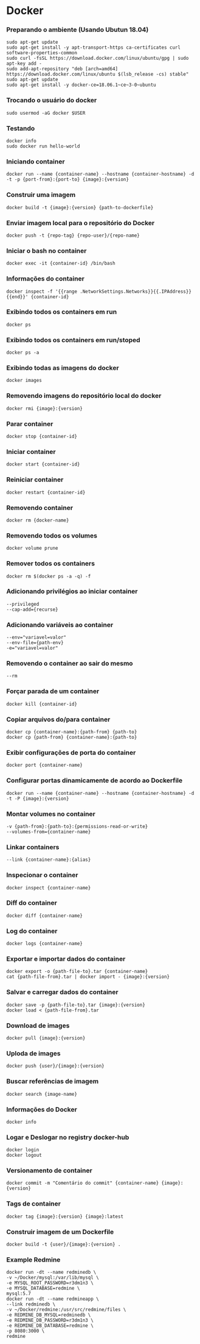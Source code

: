 # Docker

### Preparando o ambiente (Usando Ubutun 18.04)

```
sudo apt-get update
sudo apt-get install -y apt-transport-https ca-certificates curl software-properties-common
sudo curl -fsSL https://download.docker.com/linux/ubuntu/gpg | sudo apt-key add -
sudo add-apt-repository "deb [arch=amd64] https://download.docker.com/linux/ubuntu $(lsb_release -cs) stable"
sudo apt-get update
sudo apt-get install -y docker-ce=18.06.1~ce~3-0~ubuntu
```

### Trocando o usuário do docker

```
sudo usermod -aG docker $USER
```

### Testando

```
docker info
sudo docker run hello-world
```

### Iniciando container

```
docker run --name {container-name} --hostname {container-hostname} -d -t -p {port-from}:{port-to} {image}:{version}
```

### Construir uma imagem

```
docker build -t {image}:{version} {path-to-dockerfile}
```

### Enviar imagem local para o repositório do Docker

```
docker push -t {repo-tag} {repo-user}/{repo-name}
```

### Iniciar o bash no container

```
docker exec -it {container-id} /bin/bash
```

### Informações do container

```
docker inspect -f '{{range .NetworkSettings.Networks}}{{.IPAddress}}{{end}}' {container-id}
```

### Exibindo todos os containers em run

```
docker ps
```

### Exibindo todos os containers em run/stoped

```
docker ps -a
```

### Exibindo todas as imagens do docker

```
docker images
```

### Removendo imagens do repositório local do docker

```
docker rmi {image}:{version}
```

### Parar container

```
docker stop {container-id}
```

### Iniciar container

```
docker start {container-id}
```

### Reiniciar container

```
docker restart {container-id}
```

### Removendo container

```
docker rm {docker-name}
```

### Removendo todos os volumes

```
docker volume prune
```

### Remover todos os containers

```
docker rm $(docker ps -a -q) -f
```

### Adicionando privilégios ao iniciar container

```
--privileged
--cap-add={recurse}
```

### Adicionando variáveis ao container

```
--env="variavel=valor"
--env-file={path-env}
-e="variavel=valor"
```

### Removendo o container ao sair do mesmo

```
--rm
```

### Forçar parada de um container

```
docker kill {container-id}
```

### Copiar arquivos do/para container

```
docker cp {container-name}:{path-from} {path-to}
docker cp {path-from} {container-name}:{path-to}
```

### Exibir configurações de porta do container

```
docker port {container-name}
```

### Configurar portas dinamicamente de acordo ao Dockerfile

```
docker run --name {container-name} --hostname {container-hostname} -d -t -P {image}:{version}
```

### Montar volumes no container

```
-v {path-from}:{path-to}:{permissions-read-or-write}
--volumes-from={container-name}
```

### Linkar containers

```
--link {container-name}:{alias}
```

### Inspecionar o container

```
docker inspect {container-name}
```

### Diff do container

```
docker diff {container-name}
```

### Log do container

```
docker logs {container-name}
```

### Exportar e importar dados do container

```
docker export -o {path-file-to}.tar {container-name}
cat {path-file-from}.tar | docker import - {image}:{version}
```

### Salvar e carregar dados do container

```
docker save -p {path-file-to}.tar {image}:{version}
docker load < {path-file-from}.tar
```

### Download de images

```
docker pull {image}:{version}
```

### Uploda de images

```
docker push {user}/{image}:{version}
```

### Buscar referências de imagem

```
docker search {image-name}
```

### Informações do Docker

```
docker info
```

### Logar e Deslogar no registry docker-hub

```
docker login
docker logout
```

### Versionamento de container

```
docker commit -m "Comentário do commit" {container-name} {image}:{version}
```

### Tags de container

```
docker tag {image}:{version} {image}:latest
```

### Construir imagem de um Dockerfile

```
docker build -t {user}/{image}:{version} .
```

### Example Redmine

```
docker run -dt --name redminedb \
-v ~/Docker/mysql:/var/lib/mysql \
-e MYSQL_ROOT_PASSWORD=r3dm1n3 \
-e MYSQL_DATABASE=redmine \
mysql:5.7
docker run -dt --name redmineapp \
--link redminedb \
-v ~/Docker/redmine:/usr/src/redmine/files \
-e REDMINE_DB_MYSQL=redminedb \
-e REDMINE_DB_PASSWORD=r3dm1n3 \
-e REDMINE_DB_DATABASE=redmine \
-p 8080:3000 \
redmine
```